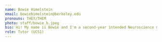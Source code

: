 ```yaml
---
name: Bowie Himelstein
email: bowiehimelstein@berkeley.edu
pronouns: THEY/THEM
photo: staff/bowie_h.jpeg
bio: Hi! My name is Bowie and I'm a second-year intended Neuroscience major and Dance minor. Some things I love are climbing, goth music, and video games.
role: Tutor (UCS1)
---
```

